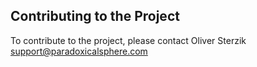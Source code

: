 ## Contributing to the Project

To contribute to the project, please contact Oliver Sterzik <support@paradoxicalsphere.com>
